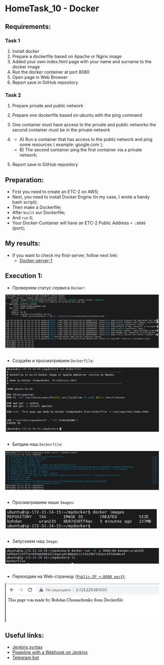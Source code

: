 # HomeTask_10 - Docker


## Requirements:
### Task 1
1. Install docker
2. Prepare a dockerfile based on Apache or Nginx image
3. Added your own index.html page with your name and surname to the docker image
4. Run the docker container at port 8080
5. Open page in Web Browser
6. Report save in GitHub repository

### Task 2
1. Prepare private and public network
2. Prepare one dockerfile based on ubuntu with the ping command
3. One container must have access to the private and public networks the second container
must be in the private network
4. - A) Run a container that has access to the public network and ping some resources (
example: google.com ); 
   - B) The second container ping the first container via a private network;

5. Report save in GitHub repository

## Preparation:
 - First you need to create an ETC-2 on AWS;
 - Next, you need to install Docker Engine (In my case, I wrote a handy bash script);
 - Then make a Dockerfile;
 - After `built` our Dockerfile;
 - And `run` it;
 - Your Docker-Container will have an ETC-2 Public Address `+ :8080` (port);
   
## My results:

- If you want to check my first-server, follow next link:
  - [Docker-server-1](http://3.123.229.58:8080/)
  
## Execution 1:
  
* Проверяем статус сервиса `Docker`:  
  
  
![image](https://github.com/body21033/DevOps_BC/blob/main/Lab_10/img/1.jpg?raw=true)

##

* Создаём и просматриваем `Dockerfile`:

![image](https://github.com/body21033/DevOps_BC/blob/main/Lab_10/img/2.jpg?raw=true)

##

* Билдим наш `Dockerfile`: 

![image](https://github.com/body21033/DevOps_BC/blob/main/Lab_10/img/3.jpg?raw=true)

##

* Просматриваем наши `Images`:

![image](https://github.com/body21033/DevOps_BC/blob/main/Lab_10/img/4.jpg?raw=true)

##

* Запускаем наш `Image`:

![image](https://github.com/body21033/DevOps_BC/blob/main/Lab_10/img/5.jpg?raw=true)

##

* Переходим на Web-страницу ([`Public-IP +:8080 port`][1]);

![image](https://github.com/body21033/DevOps_BC/blob/main/Lab_10/img/6.jpg?raw=true)



## Useful links:
- [Jenkins syntax][2]
- [Pipepline with a Webhook on Jenkins][3]
- [Telegram bot][4]

[1]: https://code.visualstudio.com/download
[2]: https://www.jenkins.io/doc/book/pipeline/syntax/#post
[3]: https://valaxytech.medium.com/multibranch-pipeline-on-jenkins-with-webhook-a65decede4f8
[4]: https://plugins.jenkins.io/telegram-notifications/


